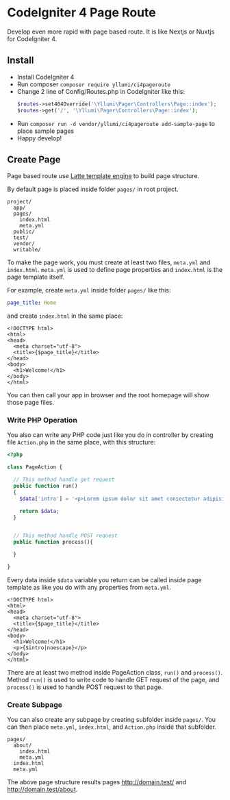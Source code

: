 # CodeIgniter 4 Page Route

Develop even more rapid with page based route. It is like Nextjs or Nuxtjs for CodeIgniter 4.

## Install

- Install CodeIgniter 4
- Run composer `composer require yllumi/ci4pageroute`
- Change 2 line of Config/Routes.php in CodeIgniter like this:
  ```php
  $routes->set404Override('\Yllumi\Pager\Controllers\Page::index');
  $routes->get('/', '\Yllumi\Pager\Controllers\Page::index');
  ```
- Run `composer run -d vendor/yllumi/ci4pageroute add-sample-page` to place sample pages
- Happy develop!

## Create Page

Page based route use [Latte template engine](https://latte.nette.org/) to build page structure.

By default page is placed inside folder `pages/` in root project.

```
project/
  app/
  pages/
    index.html
    meta.yml
  public/
  test/
  vendor/
  writable/
```

To make the page work, you must create at least two files, `meta.yml` and `index.html`. 
`meta.yml` is used to define page properties and `index.html` is the page template itself.

For example, create `meta.yml` inside folder `pages/` like this:

```yaml
page_title: Home
```

and create `index.html` in the same place:

```latte
<!DOCTYPE html>
<html>
<head>
  <meta charset="utf-8">
  <title>{$page_title}</title>
</head>
<body>
  <h1>Welcome!</h1>
</body>
</html>
```

You can then call your app in browser and the root homepage will show those page files.

### Write PHP Operation

You also can write any PHP code just like you do in controller by creating file `Action.php` in the same place, with this structure:

```php
<?php

class PageAction {

  // This method handle get request
  public function run()
  {
    $data['intro'] = '<p>Lorem ipsum dolor sit amet consectetur adipisicing elit. Aliquam voluptate error laboriosam ullam odio quasi repellendus minus provident. Amet dolores repellat doloremque, nemo similique officia molestias quaerat sequi, voluptates rerum.</p>';

    return $data; 
  }


  // This method handle POST request
  public function process(){

  }

}
```

Every data inside `$data` variable you return can be called inside page template as like you do with any properties from `meta.yml`.

```latte
<!DOCTYPE html>
<html>
<head>
  <meta charset="utf-8">
  <title>{$page_title}</title>
</head>
<body>
  <h1>Welcome!</h1>
  <p>{$intro|noescape}</p>
</body>
</html>
```

There are at least two method inside PageAction class, `run()` and `process()`. Method `run()` is used to write code to handle GET request of the page, and `process()` is used to handle POST request to that page.

### Create Subpage

You can also create any subpage by creating subfolder inside `pages/`. You can then place `meta.yml`, `index.html`, and `Action.php` inside that subfolder.

```
pages/
  about/
    index.html
    meta.yml
  index.html
  meta.yml
```

The above page structure results pages http://domain.test/ and http://domain.test/about.